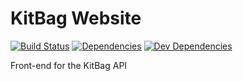 # KitBag Website

[![Build Status][travis-image]][travis-url]
[![Dependencies][dependencies-image]][dependencies-url]
[![Dev Dependencies][dev-dependencies-image]][dev-dependencies-url]

Front-end for the KitBag API






















[travis-image]: https://img.shields.io/travis/slash-dev-slash-null/kitbag-web.svg?style=flat
[dependencies-image]: http://img.shields.io/david/slash-dev-slash-null/kitbag-web.svg?style=flat
[dev-dependencies-image]: http://img.shields.io/david/dev/slash-dev-slash-null/kitbag-web.svg?style=flat

[travis-url]: https://travis-ci.org/slash-dev-slash-null/kitbag-web
[dependencies-url]: https://david-dm.org/slash-dev-slash-null/kitbag-web
[dev-dependencies-url]: https://david-dm.org/slash-dev-slash-null/kitbag-web#info=devDependencies&view=table
